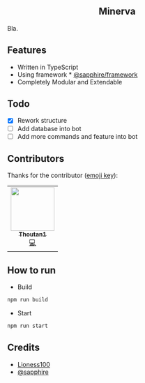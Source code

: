 <div align="center">

## Minerva

</div>

Bla.

## Features 
-   Written in TypeScript
-   Using framework * [@sapphire/framework](https://github.com/sapphiredev/framework)
-   Completely Modular and Extendable


## Todo
- [x] Rework structure
- [ ] Add database into bot
- [ ] Add more commands and feature into bot

## Contributors

Thanks for the contributor ([emoji key](https://allcontributors.org/docs/en/emoji-key)):

<table>
  <tr>
    <td align="center"><a href="https://github.com/Thoutan1"><img src="https://avatars.githubusercontent.com/u/75420510?v=4?s=100" width="100px;" alt=""/><br /><sub><b>Thoutan1</b></sub></a><br /><a href="https://github.com/Minerva-corp/bot/commits?author=Thoutan1" title="Code">💻</a></td>
  </tr>
</table>

## How to run 

* Build
```sh
npm run build
```

* Start
```sh
npm run start
```

## Credits

* [Lioness100](https://github.com/Lioness100)
* [@sapphire](https://github.com/sapphiredev)
